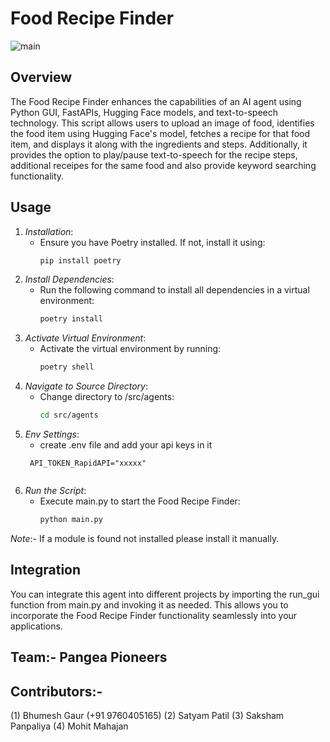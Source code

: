 # Food Recipe Finder
![main](https://github.com/Ease-at-Bhumesh/uAgents/assets/146590466/6575c328-cdb7-45a2-8239-ce49489da380)
## Overview
The Food Recipe Finder enhances the capabilities of an AI agent using Python GUI, FastAPIs, Hugging Face models, and text-to-speech technology. This script allows users to upload an image of food, identifies the food item using Hugging Face's model, fetches a recipe for that food item, and displays it along with the ingredients and steps. Additionally, it provides the option to play/pause text-to-speech for the recipe steps, additional receipes for the same food and also provide keyword searching functionality.

## Usage
1. *Installation*:
    - Ensure you have Poetry installed. If not, install it using:
        ```bash
        pip install poetry
        
2. *Install Dependencies*:
    - Run the following command to install all dependencies in a virtual environment:
        ```bash
        poetry install
        
3. *Activate Virtual Environment*:
    - Activate the virtual environment by running:
        ```bash
        poetry shell
        
4. *Navigate to Source Directory*:
    - Change directory to /src/agents:
        ```bash
        cd src/agents
5. *Env Settings*:
    - create .env file and add your api keys in it
   ```API_TOKEN_higgingface="xxxxx"
    API_TOKEN_RapidAPI="xxxxx"
    
5. *Run the Script*:
    - Execute main.py to start the Food Recipe Finder:
        ```bash
        python main.py
        
*Note*:- If a module is found not installed please install it manually.
## Integration
You can integrate this agent into different projects by importing the run_gui function from main.py and invoking it as needed. This allows you to incorporate the Food Recipe Finder functionality seamlessly into your applications.


## Team:- Pangea Pioneers
## Contributors:- 
(1) Bhumesh Gaur (+91 9760405165)
(2) Satyam Patil
(3) Saksham Panpaliya
(4) Mohit Mahajan
